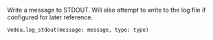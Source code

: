Write a message to STDOUT. Will also attempt to write to the log file
if configured for later reference.

    Vedeu.log_stdout(message: message, type: type)
